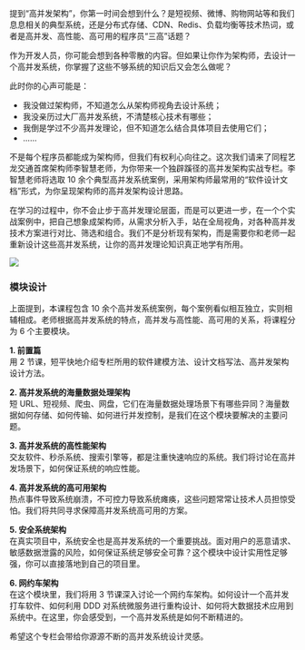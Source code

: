 提到“高并发架构”，你第一时间会想到什么？是短视频、微博、购物网站等和我们息息相关的典型系统，还是分布式存储、CDN、Redis、负载均衡等技术热词，或者是高并发、高性能、高可用的程序员“三高”话题？

作为开发人员，你可能会想到各种零散的内容。但如果让你作为架构师，去设计一个高并发系统，你掌握了这些不够系统的知识后又会怎么做呢？

此时你的心声可能是：

- 我没做过架构师，不知道怎么从架构师视角去设计系统；
- 我没亲历过大厂高并发系统，不清楚核心技术有哪些；
- 我倒是学过不少高并发理论，但不知道怎么结合具体项目去使用它们；
- ……

不是每个程序员都能成为架构师，但我们有权利心向往之。这次我们请来了同程艺龙交通首席架构师李智慧老师，为你带来一个独辟蹊径的高并发架构实战专栏。李智慧老师将选取 10 余个典型高并发系统案例，采用架构师最常用的“软件设计文档”形式，为你呈现架构师的高并发架构设计思路。

在学习的过程中，你不会止步于高并发理论层面，而是可以更进一步，在一个个实战案例中，把自己想象成架构师，从需求分析入手，站在全局视角，对各种高并发技术方案进行对比、筛选和组合。我们不是分析现有架构，而是需要你和老师一起重新设计这些高并发系统，让你的高并发理论知识真正地学有所用。

![](https://static001.geekbang.org/resource/image/29/86/29a9b78d398ca3f3dbf1d90cc0462286.jpg)

### 模块设计

上面提到，本课程包含 10 余个高并发系统案例，每个案例看似相互独立，实则相辅相成。老师根据高并发系统的特点，高并发与高性能、高可用的关系，将课程分为 6 个主要模块。

**1. 前置篇**  
用 2 节课，短平快地介绍专栏所用的软件建模方法、设计文档写法、高并发架构设计方法。

**2. 高并发系统的海量数据处理架构**  
短 URL、短视频、爬虫、网盘，它们在海量数据处理场景下有哪些异同？海量数据如何存储、如何传输、如何进行并发控制，是我们在这个模块要解决的主要问题。

**3. 高并发系统的高性能架构**  
交友软件、秒杀系统、搜索引擎等，都是注重快速响应的系统。我们将讨论在高并发场景下，如何保证系统的响应性能。

**4. 高并发系统的高可用架构**  
热点事件导致系统崩溃，不可控力导致系统瘫痪，这些问题常常让技术人员担惊受怕。我们将共同寻求保障高并发系统高可用的方案。

**5. 安全系统架构**  
在真实项目中，系统安全也是高并发系统的一个重要挑战。面对用户的恶意请求、敏感数据泄露的风险，如何保证系统足够安全可靠？这个模块中设计实用性足够强，你可以直接落地到自己的项目里。

**6. 网约车架构**  
在这个模块里，我们将用 3 节课深入讨论一个网约车架构。如何设计一个高并发打车软件、如何利用 DDD 对系统微服务进行重构设计、如何将大数据技术应用到系统中。在这里，你会感受到，一个高并发系统是如何不断精进的。

希望这个专栏会带给你源源不断的高并发系统设计灵感。